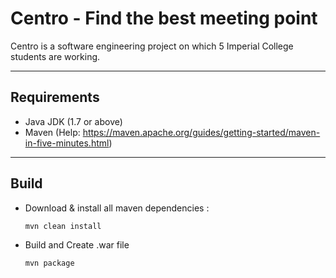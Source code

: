 Centro - Find the best meeting point
===================

Centro is a software engineering project on which 5 Imperial College students are working.

----------
Requirements
----------

 - Java JDK (1.7 or above)
 - Maven (Help: https://maven.apache.org/guides/getting-started/maven-in-five-minutes.html)

----------
Build
----------
- Download & install all maven dependencies :
    ```sh
    mvn clean install
    ```
- Build and Create .war file
    ```sh
    mvn package
    ```
